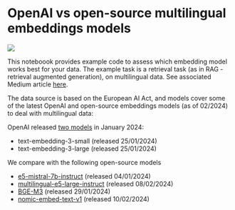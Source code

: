 # OpenAI vs open-source multilingual embeddings models

<a href="https://colab.research.google.com/github/Yannael/multilingual-embeddings/blob/main/Multilingual_Embeddings_OpenAI_vs_OpenSource.ipynb" target="_blank"><img align="center" src="https://colab.research.google.com/assets/colab-badge.svg" /></a>

This noteboook provides example code to assess which embedding model works best for your data. The example task is a retrieval task (as in RAG - retrieval augmented generation), on multilingual data. See associated Medium article [here](https://medium.com/p/e5ccb7c90f05).

The data source is based on the European AI Act, and models cover some of the latest OpenAI and open-source embeddings models (as of 02/2024) to deal with multilingual data:

OpenAI released [two models](https://openai.com/blog/new-embedding-models-and-api-updates) in January 2024:

- text-embedding-3-small (released 25/01/2024)
- text-embedding-3-large (released 25/01/2024)

We compare with the following open-source models

- [e5-mistral-7b-instruct](https://huggingface.co/intfloat/e5-mistral-7b-instruct) (released 04/01/2024)
- [multilingual-e5-large-instruct](https://huggingface.co/intfloat/multilingual-e5-large-instruct) (released 08/02/2024)
- [BGE-M3](https://huggingface.co/BAAI/bge-m3) (released 29/01/2024)
- [nomic-embed-text-v1](https://huggingface.co/nomic-ai/nomic-embed-text-v1) (released 10/02/2024)
